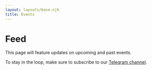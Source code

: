 ```yaml
---
layout: layouts/base.njk
title: Events
---
```


# Feed

This page will feature updates on upcoming and past events.

To stay in the loop, make sure to subscribe to our
<a target="_blank" href="{{ config.links.channel }}">Telegram channel</a>.
